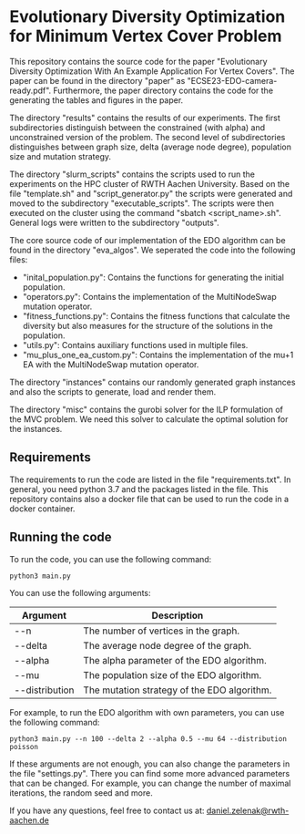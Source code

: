 # Evolutionary Diversity Optimization for Minimum Vertex Cover Problem
This repository contains the source code for the paper "Evolutionary Diversity Optimization With An Example Application For Vertex Covers". 
The paper can be found in the directory "paper" as "ECSE23-EDO-camera-ready.pdf". 
Furthermore, the paper directory contains the code for the generating the tables and figures in the paper.

The directory "results" contains the results of our experiments. The first subdirectories distinguish between the constrained (with alpha) and unconstrained version of the problem.
The second level of subdirectories distinguishes between graph size, delta (average node degree), population size and mutation strategy.

The directory "slurm_scripts" contains the scripts used to run the experiments on the HPC cluster of RWTH Aachen University. 
Based on the file "template.sh" and "script_generator.py" the scripts were generated and moved to the subdirectory "executable_scripts".
The scripts were then executed on the cluster using the command "sbatch <script_name>.sh". General logs were written to the subdirectory "outputs".

The core source code of our implementation of the EDO algorithm can be found in the directory "eva_algos". 
We seperated the code into the following files:
- "inital_population.py": Contains the functions for generating the initial population.
- "operators.py": Contains the implementation of the MultiNodeSwap mutation operator.
- "fitness_functions.py": Contains the fitness functions that calculate the diversity but also measures for the structure of the solutions in the population.
- "utils.py": Contains auxiliary functions used in multiple files.
- "mu_plus_one_ea_custom.py": Contains the implementation of the mu+1 EA with the MultiNodeSwap mutation operator.

The directory "instances" contains our randomly generated graph instances and also the scripts to generate, load and render them.

The directory "misc" contains the gurobi solver for the ILP formulation of the MVC problem. We need this solver to calculate the optimal solution for the instances.

## Requirements 
The requirements to run the code are listed in the file "requirements.txt". In general, you need python 3.7 and the packages listed in the file.
This repository contains also a docker file that can be used to run the code in a docker container.

## Running the code
To run the code, you can use the following command:
```
python3 main.py
```

You can use the following arguments:

| Argument       | Description                          |
|----------------|--------------------------------------|
| --n            | The number of vertices in the graph. |
| --delta        | The average node degree of the graph. |
| --alpha        | The alpha parameter of the EDO algorithm. |
| --mu           | The population size of the EDO algorithm. |
| --distribution | The mutation strategy of the EDO algorithm. |

For example, to run the EDO algorithm with own parameters, you can use the following command:
```
python3 main.py --n 100 --delta 2 --alpha 0.5 --mu 64 --distribution poisson
```

If these arguments are not enough, you can also change the parameters in the file "settings.py".
There you can find some more advanced parameters that can be changed. For example, you can change the number of maximal iterations, the random seed and more.

If you have any questions, feel free to contact us at:
[daniel.zelenak@rwth-aachen.de](mailto:daniel.zelenak@rwth-aachen.de)

